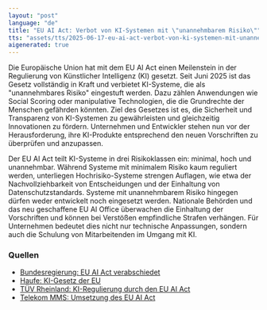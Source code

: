 ```yaml
---
layout: "post"
language: "de"
title: "EU AI Act: Verbot von KI-Systemen mit \"unannehmbarem Risiko\""
tts: "assets/tts/2025-06-17-eu-ai-act-verbot-von-ki-systemen-mit-unannehmbarem-risiko.mp3"
aigenerated: true
---
```


Die Europäische Union hat mit dem EU AI Act einen Meilenstein in der Regulierung von Künstlicher Intelligenz (KI) gesetzt. Seit Juni 2025 ist das Gesetz vollständig in Kraft und verbietet KI-Systeme, die als "unannehmbares Risiko" eingestuft werden. Dazu zählen Anwendungen wie Social Scoring oder manipulative Technologien, die die Grundrechte der Menschen gefährden könnten. Ziel des Gesetzes ist es, die Sicherheit und Transparenz von KI-Systemen zu gewährleisten und gleichzeitig Innovationen zu fördern. Unternehmen und Entwickler stehen nun vor der Herausforderung, ihre KI-Produkte entsprechend den neuen Vorschriften zu überprüfen und anzupassen.

<!--more-->

Der EU AI Act teilt KI-Systeme in drei Risikoklassen ein: minimal, hoch und unannehmbar. Während Systeme mit minimalem Risiko kaum reguliert werden, unterliegen Hochrisiko-Systeme strengen Auflagen, wie etwa der Nachvollziehbarkeit von Entscheidungen und der Einhaltung von Datenschutzstandards. Systeme mit unannehmbarem Risiko hingegen dürfen weder entwickelt noch eingesetzt werden. Nationale Behörden und das neu geschaffene EU AI Office überwachen die Einhaltung der Vorschriften und können bei Verstößen empfindliche Strafen verhängen. Für Unternehmen bedeutet dies nicht nur technische Anpassungen, sondern auch die Schulung von Mitarbeitenden im Umgang mit KI.

### Quellen
- [Bundesregierung: EU AI Act verabschiedet](https://www.bundesregierung.de/breg-de/aktuelles/ai-act-2285944)
- [Haufe: KI-Gesetz der EU](https://www.haufe.de/personal/arbeitsrecht/ai-act-ki-gesetz-der-eu_76_627800.html)
- [TÜV Rheinland: KI-Regulierung durch den EU AI Act](https://consulting.tuv.com/aktuelles/ki-im-fokus/ki-regulierung-der-weg-zum-eu-ai-act)
- [Telekom MMS: Umsetzung des EU AI Act](https://www.telekom-mms.com/blog/artikel/detail/eu-ai-act-klarheit-schaffen-im-umgang-mit-ki)
